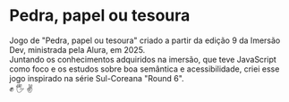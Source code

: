 # Pedra, papel ou tesoura
Jogo de "Pedra, papel ou tesoura" criado a partir da edição 9 da Imersão Dev, ministrada pela Alura, em 2025. 
<br>Juntando os conhecimentos adquiridos na imersão, que teve JavaScript como foco e os estudos sobre boa semântica e acessibilidade, criei esse jogo inspirado na série Sul-Coreana "Round 6".
<br>:fist: :raised_hand_with_fingers_splayed: :v:
